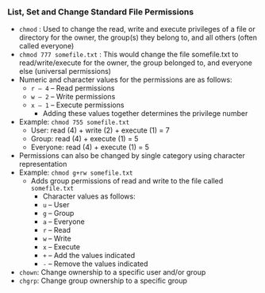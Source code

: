 ### List, Set and Change Standard File Permissions

- ```chmod``` : Used to change the read, write and execute privileges of a file or directory for the owner, the group(s) they belong to, and all others (often called everyone)
- ```chmod 777 somefile.txt``` : This would change the file somefile.txt to read/write/execute for the owner, the group belonged to, and everyone else (universal permissions)
- Numeric and character values for the permissions are as follows:
  - ```r – 4``` – Read permissions
  - ```w – 2``` – Write permissions
  - ```x – 1``` – Execute permissions
    -  Adding these values together determines the privilege number
- Example: ```chmod 755 somefile.txt```
  - User: read (4) + write (2) + execute (1) = 7
  - Group: read (4) + execute (1) = 5
  - Everyone: read (4) + execute (1) = 5
- Permissions can also be changed by single category using character representation
- Example: ```chmod g+rw somefile.txt```
  - Adds group permissions of read and write to the file called ```somefile.txt```
    - Character values as follows:
    - ```u``` – User
    - ```g``` – Group
    - ```a``` – Everyone
    - ```r``` – Read
    - ```w``` – Write
    - ```x``` – Execute
    - ```+``` – Add the values indicated
    - ```-``` – Remove the values indicated
- ```chown```: Change ownership to a specific user and/or group
- ```chgrp```: Change group ownership to a specific group
